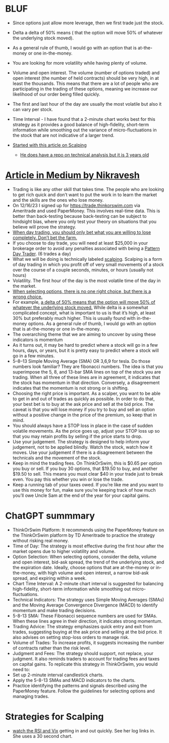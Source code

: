 
# BLUF

* Since options just allow more leverage, then we first trade just the stock. 
* Delta a delta of 50% means ( that the option will move 50% of whatever the underlying stock moved).
* As a general rule of thumb, I would go with an option that is at-the-money or one in-the-money.
* You are looking for more volatility while having plenty of volume.  
* Volume and open interest. The volume (number of options traded) and open interest (the number of held contracts) should be very high, in at least the thousands. This means that there are a lot of people who are participating in the trading of these options, meaning we increase our likelihood of our order being filled quickly.
* The first and last hour of the day are usually the most volatile but also it can vary per stock.
* Time Interval - I have found that a 2-minute chart works best for this strategy as it provides a good balance of high-fidelity, short-term information while smoothing out the variance of micro-fluctuations in the stock that are not indicative of a larger trend.

* [Started with this article on Scalping](https://medium.com/@nicknikravesh/a-foolproof-strategy-to-make-money-day-trading-no-really-7896e365fd40)
  * [He does have a repo on technical analysis but it is 3 years old](https://github.com/nikolas-nikravesh/technical-analysis-tool)

# [Article in Medium by Nikravesh](https://medium.com/@nicknikravesh/a-foolproof-strategy-to-make-money-day-trading-no-really-7896e365fd40)

* Trading is like any other skill that takes time. The people who are looking to get rich quick and don’t want to put the work in to learn the market and the skills are the ones who lose money.
* On 12/16/23 I signed up for https://trade.thinkorswim.com via Ameritrade and used PaperMoney.  This involves real-time data.  This is better than back-testing because back-testing can be subject to hindsight bias, where you only test your theory on situations that you believe will prove the strategy.
* <ins>When day trading, you should only bet what you are willing to lose completely. Don’t bet the farm.</ins>
* If you choose to day trade, you will need at least $25,000 in your brokerage order to avoid any penalties associated with being a [Pattern Day Trader](https://www.investopedia.com/terms/p/patterndaytrader.asp). (6 trades a day)
* What we will be doing is technically labeled [scalping](https://www.investopedia.com/articles/trading/05/scalping.asp). Scalping is a form of day trading in which you profit off of very small movements of a stock over the course of a couple seconds, minutes, or hours (usually not hours)
* Volatility. The first hour of the day is the most volatile time of the day in the market.
* <ins>When selecting options, there is no one right choice, but there is a wrong choice.</ins>
* For example, <ins> a delta of 50% means that the option will move 50% of whatever the underlying stock moved.</ins> While delta is a somewhat complicated concept, what is important to us is that it’s high, at least 30% but preferably much higher. This is usually found with in-the-money options. As a general rule of thumb, I would go with an option that is at-the-money or one in-the-money.
* The overarching theme that we are aiming to uncover by using these indicators is momentum
* As it turns out, it may be hard to predict where a stock will go in a few hours, days, or years, but it is pretty easy to predict where a stock will go in a few minutes.
* 5–8–13 Simple Moving Average (SMA) OR 3,6,9 for tesla. Do those numbers look familiar? They are fibonacci numbers. The idea is that you superimpose the 5, 8, and 13-bar SMA lines on top of the stock you are trading. When all three of these lines are in agreement, it indicates that the stock has momentum in that direction. Conversely, a disagreement indicates that the momentum is not strong or is shifting.
* Choosing the right price is important. As a scalper, you want to be able to get in and out of trades as quickly as possible. In order to do that, your best bet is to buy at the ask price and sell at the bid price. The caveat is that you will lose money if you try to buy and sell an option without a positive change in the price of the premium, so keep that in mind.
* You should always have a STOP loss in place in the case of sudden volatile movements. As the price goes up, adjust your STOP loss up so that you may retain profits by selling if the price starts to drop.
* Use your judgement. The strategy is designed to help inform your judgement, not to be applied blindly. Watch the stock, watch how it moves. Use your judgement if there is a disagreement between the technicals and the movement of the stock.
* Keep in mind the trading fees. On ThinkOrSwim, this is $0.65 per option you buy or sell. If you buy 30 options, that $19.50 to buy, and another $19.50 to sell. This means you must clear $40 in your trade just to break even. You pay this whether you win or lose the trade.
* Keep a running tab of your taxes owed. If you’re like me and you want to use this money for fun, make sure you’re keeping track of how much you’ll owe Uncle Sam at the end of the year for your capital gains.

# ChatGPT summmary

* ThinkOrSwim Platform: It recommends using the PaperMoney feature on the ThinkOrSwim platform by TD Ameritrade to practice the strategy without risking real money.
* Time of Day: The strategy is most effective during the first hour after the market opens due to higher volatility and volume.
* Option Selection: When selecting options, consider the delta, volume and open interest, bid-ask spread, the trend of the underlying stock, and the expiration date. Ideally, choose options that are at-the-money or in-the-money, with high volume and open interest, a narrow bid-ask spread, and expiring within a week.
* Chart Time Interval: A 2-minute chart interval is suggested for balancing high-fidelity, short-term information while smoothing out micro-fluctuations.
* Technical Indicators: The strategy uses Simple Moving Averages (SMAs) and the Moving Average Convergence Divergence (MACD) to identify momentum and make trading decisions.
* 5-8-13 SMA: These Fibonacci sequence numbers are used for SMAs. When these lines agree in their direction, it indicates strong momentum.
* Trading Advice: The strategy emphasizes quick entry and exit from trades, suggesting buying at the ask price and selling at the bid price. It also advises on setting stop-loss orders to manage risk.
* Volume of Trades: To increase profits, it suggests increasing the number of contracts rather than the risk level.
* Judgment and Fees: The strategy should support, not replace, your judgment. It also reminds traders to account for trading fees and taxes on capital gains.
To replicate this strategy in ThinkOrSwim, you would need to:
* Set up 2-minute interval candlestick charts.
* Apply the 5-8-13 SMAs and MACD indicators to the charts.
* Practice identifying the patterns and signals described using the PaperMoney feature.
Follow the guidelines for selecting options and managing trades.

# Strategies for Scalping

* [watch the RSI and Vix](https://www.youtube.com/watch?v=AVIGYXcbeas) getting in and out quickly.  See her log links in.  She uses a 30 second chart. 